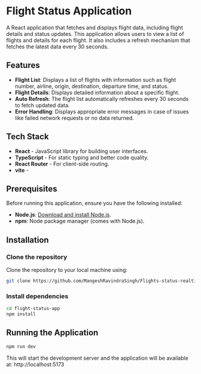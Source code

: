 # Flight Status Application

A React application that fetches and displays flight data, including flight details and status updates. This application allows users to view a list of flights and details for each flight. It also includes a refresh mechanism that fetches the latest data every 30 seconds.

## Features

- **Flight List**: Displays a list of flights with information such as flight number, airline, origin, destination, departure time, and status.
- **Flight Details**: Displays detailed information about a specific flight.
- **Auto Refresh**: The flight list automatically refreshes every 30 seconds to fetch updated data.
- **Error Handling**: Displays appropriate error messages in case of issues like failed network requests or no data returned.

## Tech Stack

- **React** - JavaScript library for building user interfaces.
- **TypeScript** - For static typing and better code quality.
- **React Router** - For client-side routing.
- **vite** - 

## Prerequisites

Before running this application, ensure you have the following installed:

- **Node.js**: [Download and install Node.js](https://nodejs.org/).
- **npm**: Node package manager (comes with Node.js).

## Installation

### Clone the repository

Clone the repository to your local machine using:

```bash
git clone https://github.com/MangeshRavindraSingh/Flights-status-realtime.git
```

### Install dependencies

```bash
cd flight-status-app
npm install
```

## Running the Application

```bash
npm run dev
```

This will start the development server and the application will be available at: http://localhost:5173